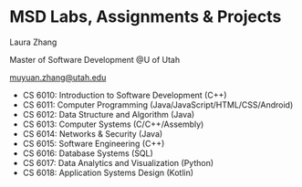 # MSD Labs, Assignments & Projects

Laura Zhang

Master of Software Development @U of Utah

muyuan.zhang@utah.edu

* CS 6010: Introduction to Software Development (C++)
* CS 6011: Computer Programming (Java/JavaScript/HTML/CSS/Android)
* CS 6012: Data Structure and Algorithm (Java)
* CS 6013: Computer Systems (C/C++/Assembly)
* CS 6014: Networks & Security (Java)
* CS 6015: Software Engineering (C++)
* CS 6016: Database Systems (SQL)
* CS 6017: Data Analytics and Visualization (Python)
* CS 6018: Application Systems Design (Kotlin)
